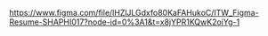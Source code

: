 https://www.figma.com/file/lHZlJLGdxfo80KaFAHukoC/ITW_Figma-Resume-SHAPHI017?node-id=0%3A1&t=x8jYPR1KQwK2oiYg-1

